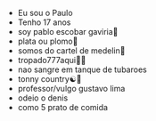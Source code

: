 - Eu sou o Paulo
- Tenho 17 anos
- soy pablo escobar gaviria📍
- plata ou plomo🧏
- somos do cartel de medelin🥇
- tropado777aqui🎰🎲
- nao sangre em tanque de tubaroes
- tonny country☯️🔞
- professor/vulgo gustavo lima
- odeio o denis
- como 5 prato de comida
